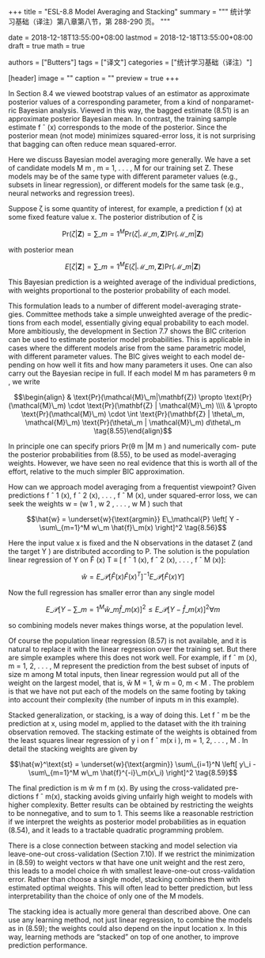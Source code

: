 +++
title = "ESL-8.8 Model Averaging and Stacking"
summary = """
统计学习基础（译注）第八章第八节，第 288-290 页。
"""

date = 2018-12-18T13:55:00+08:00
lastmod = 2018-12-18T13:55:00+08:00
draft = true
math = true

authors = ["Butters"]
tags = ["译文"]
categories = ["统计学习基础（译注）"]

[header]
image = ""
caption = ""
preview = true
+++

In Section 8.4 we viewed bootstrap values of an estimator as approximate
posterior values of a corresponding parameter, from a kind of nonparamet-
ric Bayesian analysis. Viewed in this way, the bagged estimate (8.51) is
an approximate posterior Bayesian mean. In contrast, the training sample
estimate f ˆ (x) corresponds to the mode of the posterior. Since the posterior
mean (not mode) minimizes squared-error loss, it is not surprising that
bagging can often reduce mean squared-error.

Here we discuss Bayesian model averaging more generally. We have a
set of candidate models M m , m = 1, . . . , M for our training set Z. These
models may be of the same type with different parameter values (e.g.,
subsets in linear regression), or different models for the same task (e.g.,
neural networks and regression trees).

Suppose ζ is some quantity of interest, for example, a prediction f (x) at
some fixed feature value x. The posterior distribution of ζ is

$$\text{Pr}(\zeta|\mathbf{Z}) = \sum\_{m=1}^M
\text{Pr}(\zeta|\mathcal{M}\_m,\mathbf{Z})
\text{Pr}(\mathcal{M}\_m|\mathbf{Z}) \tag{8.53}$$

with posterior mean

$$E[\zeta|\mathbf{Z}] = \sum\_{m=1}^M
E(\zeta|\mathcal{M}\_m, \mathbf{Z})
\text{Pr}(\mathcal{M}\_m|\mathbf{Z}) \tag{8.54}$$

This Bayesian prediction is a weighted average of the individual predictions,
with weights proportional to the posterior probability of each model.

This formulation leads to a number of different model-averaging strate-
gies. Committee methods take a simple unweighted average of the predic-
tions from each model, essentially giving equal probability to each model.
More ambitiously, the development in Section 7.7 shows the BIC criterion
can be used to estimate posterior model probabilities. This is applicable
in cases where the different models arise from the same parametric model,
with different parameter values. The BIC gives weight to each model de-
pending on how well it fits and how many parameters it uses. One can also
carry out the Bayesian recipe in full. If each model M m has parameters
θ m , we write

$$\begin{align} & \text{Pr}(\mathcal{M}\_m|\mathbf{Z}) \propto 
\text{Pr}(\mathcal{M}\_m) \cdot
\text{Pr}(\mathbf{Z} | \mathcal{M}\_m) \\\\ & \propto
\text{Pr}(\mathcal{M}\_m) \cdot
\int \text{Pr}(\mathbf{Z} | \theta\_m, \mathcal{M}\_m)
\text{Pr}(\theta\_m | \mathcal{M}\_m) d\theta\_m
\tag{8.55}\end{align}$$

In principle one can specify priors Pr(θ m |M m ) and numerically com-
pute the posterior probabilities from (8.55), to be used as model-averaging
weights. However, we have seen no real evidence that this is worth all of
the effort, relative to the much simpler BIC approximation.

How can we approach model averaging from a frequentist viewpoint?
Given predictions f ˆ 1 (x), f ˆ 2 (x), . . . , f ˆ M (x), under squared-error loss, we can
seek the weights w = (w 1 , w 2 , . . . , w M ) such that

$$\hat{w} = \underset{w}{\text{argmin}} E\_\mathcal{P} \left[
Y - \sum\_{m=1}^M w\_m \hat{f}\_m(x)
\right]^2 \tag{8.56}$$

Here the input value x is fixed and the N observations in the dataset Z (and
the target Y ) are distributed according to P. The solution is the population
linear regression of Y on F̂ (x) T ≡ [ f ˆ 1 (x), f ˆ 2 (x), . . . , f ˆ M (x)]:

$$\hat{w} = E\_\mathcal{P}[\hat{F}(x)\hat{F}(x)^T]^{-1}
E\_\mathcal{P}[\hat{F}(x)Y] \tag{8.57}$$

Now the full regression has smaller error than any single model

$$E\_\mathcal{P}
\left[Y - \sum\_{m=1}^M \hat{w}\_m \hat{f}\_m(x)\right]^2 \leq 
E\_\mathcal{P} \left[Y - \hat{f}\_m(x)\right]^2 \forall m \tag{8.58}$$

so combining models never makes things worse, at the population level.

Of course the population linear regression (8.57) is not available, and it
is natural to replace it with the linear regression over the training set. But
there are simple examples where this does not work well. For example, if
f ˆ m (x), m = 1, 2, . . . , M represent the prediction from the best subset of
inputs of size m among M total inputs, then linear regression would put all
of the weight on the largest model, that is, ŵ M = 1, ŵ m = 0, m < M . The
problem is that we have not put each of the models on the same footing
by taking into account their complexity (the number of inputs m in this
example).

Stacked generalization, or stacking, is a way of doing this. Let f ˆ m
be the prediction at x, using model m, applied to the dataset with the
ith training observation removed. The stacking estimate of the weights is
obtained from the least squares linear regression of y i on f ˆ m(x i ), m =
1, 2, . . . , M . In detail the stacking weights are given by

$$\hat{w}^\text{st} = \underset{w}{\text{argmin}} \sum\_{i=1}^N \left[
y\_i - \sum\_{m=1}^M w\_m \hat{f}^{-i}\_m(x\_i) \right]^2
\tag{8.59}$$

The final prediction is m ŵ m f m (x). By using the cross-validated pre-
dictions f ˆ m(x), stacking avoids giving unfairly high weight to models with
higher complexity. Better results can be obtained by restricting the weights
to be nonnegative, and to sum to 1. This seems like a reasonable restriction
if we interpret the weights as posterior model probabilities as in equation
(8.54), and it leads to a tractable quadratic programming problem.

There is a close connection between stacking and model selection via
leave-one-out cross-validation (Section 7.10). If we restrict the minimization
in (8.59) to weight vectors w that have one unit weight and the rest zero,
this leads to a model choice m̂ with smallest leave-one-out cross-validation
error. Rather than choose a single model, stacking combines them with
estimated optimal weights. This will often lead to better prediction, but
less interpretability than the choice of only one of the M models.

The stacking idea is actually more general than described above. One
can use any learning method, not just linear regression, to combine the
models as in (8.59); the weights could also depend on the input location
x. In this way, learning methods are “stacked” on top of one another, to
improve prediction performance.